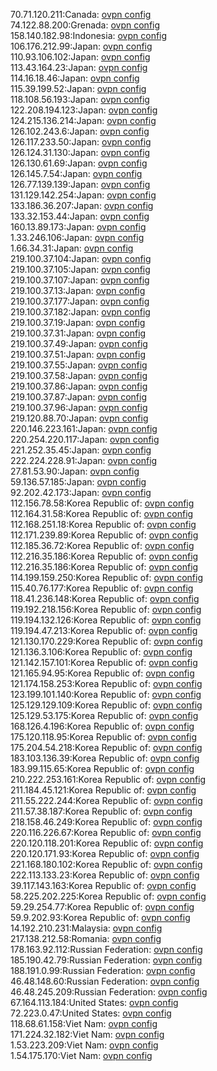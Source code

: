 70.71.120.211:Canada: [ovpn config](vpn/70_71_120_211.ovpn)  
74.122.88.200:Grenada: [ovpn config](vpn/74_122_88_200.ovpn)  
158.140.182.98:Indonesia: [ovpn config](vpn/158_140_182_98.ovpn)  
106.176.212.99:Japan: [ovpn config](vpn/106_176_212_99.ovpn)  
110.93.106.102:Japan: [ovpn config](vpn/110_93_106_102.ovpn)  
113.43.164.23:Japan: [ovpn config](vpn/113_43_164_23.ovpn)  
114.16.18.46:Japan: [ovpn config](vpn/114_16_18_46.ovpn)  
115.39.199.52:Japan: [ovpn config](vpn/115_39_199_52.ovpn)  
118.108.56.193:Japan: [ovpn config](vpn/118_108_56_193.ovpn)  
122.208.194.123:Japan: [ovpn config](vpn/122_208_194_123.ovpn)  
124.215.136.214:Japan: [ovpn config](vpn/124_215_136_214.ovpn)  
126.102.243.6:Japan: [ovpn config](vpn/126_102_243_6.ovpn)  
126.117.233.50:Japan: [ovpn config](vpn/126_117_233_50.ovpn)  
126.124.31.130:Japan: [ovpn config](vpn/126_124_31_130.ovpn)  
126.130.61.69:Japan: [ovpn config](vpn/126_130_61_69.ovpn)  
126.145.7.54:Japan: [ovpn config](vpn/126_145_7_54.ovpn)  
126.77.139.139:Japan: [ovpn config](vpn/126_77_139_139.ovpn)  
131.129.142.254:Japan: [ovpn config](vpn/131_129_142_254.ovpn)  
133.186.36.207:Japan: [ovpn config](vpn/133_186_36_207.ovpn)  
133.32.153.44:Japan: [ovpn config](vpn/133_32_153_44.ovpn)  
160.13.89.173:Japan: [ovpn config](vpn/160_13_89_173.ovpn)  
1.33.246.106:Japan: [ovpn config](vpn/1_33_246_106.ovpn)  
1.66.34.31:Japan: [ovpn config](vpn/1_66_34_31.ovpn)  
219.100.37.104:Japan: [ovpn config](vpn/219_100_37_104.ovpn)  
219.100.37.105:Japan: [ovpn config](vpn/219_100_37_105.ovpn)  
219.100.37.107:Japan: [ovpn config](vpn/219_100_37_107.ovpn)  
219.100.37.13:Japan: [ovpn config](vpn/219_100_37_13.ovpn)  
219.100.37.177:Japan: [ovpn config](vpn/219_100_37_177.ovpn)  
219.100.37.182:Japan: [ovpn config](vpn/219_100_37_182.ovpn)  
219.100.37.19:Japan: [ovpn config](vpn/219_100_37_19.ovpn)  
219.100.37.31:Japan: [ovpn config](vpn/219_100_37_31.ovpn)  
219.100.37.49:Japan: [ovpn config](vpn/219_100_37_49.ovpn)  
219.100.37.51:Japan: [ovpn config](vpn/219_100_37_51.ovpn)  
219.100.37.55:Japan: [ovpn config](vpn/219_100_37_55.ovpn)  
219.100.37.58:Japan: [ovpn config](vpn/219_100_37_58.ovpn)  
219.100.37.86:Japan: [ovpn config](vpn/219_100_37_86.ovpn)  
219.100.37.87:Japan: [ovpn config](vpn/219_100_37_87.ovpn)  
219.100.37.96:Japan: [ovpn config](vpn/219_100_37_96.ovpn)  
219.120.88.70:Japan: [ovpn config](vpn/219_120_88_70.ovpn)  
220.146.223.161:Japan: [ovpn config](vpn/220_146_223_161.ovpn)  
220.254.220.117:Japan: [ovpn config](vpn/220_254_220_117.ovpn)  
221.252.35.45:Japan: [ovpn config](vpn/221_252_35_45.ovpn)  
222.224.228.91:Japan: [ovpn config](vpn/222_224_228_91.ovpn)  
27.81.53.90:Japan: [ovpn config](vpn/27_81_53_90.ovpn)  
59.136.57.185:Japan: [ovpn config](vpn/59_136_57_185.ovpn)  
92.202.42.173:Japan: [ovpn config](vpn/92_202_42_173.ovpn)  
112.156.78.58:Korea Republic of: [ovpn config](vpn/112_156_78_58.ovpn)  
112.164.31.58:Korea Republic of: [ovpn config](vpn/112_164_31_58.ovpn)  
112.168.251.18:Korea Republic of: [ovpn config](vpn/112_168_251_18.ovpn)  
112.171.239.89:Korea Republic of: [ovpn config](vpn/112_171_239_89.ovpn)  
112.185.36.72:Korea Republic of: [ovpn config](vpn/112_185_36_72.ovpn)  
112.216.35.186:Korea Republic of: [ovpn config](vpn/112_216_35_186.ovpn)  
112.216.35.186:Korea Republic of: [ovpn config](vpn/112_216_35_186.ovpn)  
114.199.159.250:Korea Republic of: [ovpn config](vpn/114_199_159_250.ovpn)  
115.40.76.177:Korea Republic of: [ovpn config](vpn/115_40_76_177.ovpn)  
118.41.236.148:Korea Republic of: [ovpn config](vpn/118_41_236_148.ovpn)  
119.192.218.156:Korea Republic of: [ovpn config](vpn/119_192_218_156.ovpn)  
119.194.132.126:Korea Republic of: [ovpn config](vpn/119_194_132_126.ovpn)  
119.194.47.213:Korea Republic of: [ovpn config](vpn/119_194_47_213.ovpn)  
121.130.170.229:Korea Republic of: [ovpn config](vpn/121_130_170_229.ovpn)  
121.136.3.106:Korea Republic of: [ovpn config](vpn/121_136_3_106.ovpn)  
121.142.157.101:Korea Republic of: [ovpn config](vpn/121_142_157_101.ovpn)  
121.165.94.95:Korea Republic of: [ovpn config](vpn/121_165_94_95.ovpn)  
121.174.158.253:Korea Republic of: [ovpn config](vpn/121_174_158_253.ovpn)  
123.199.101.140:Korea Republic of: [ovpn config](vpn/123_199_101_140.ovpn)  
125.129.129.109:Korea Republic of: [ovpn config](vpn/125_129_129_109.ovpn)  
125.129.53.175:Korea Republic of: [ovpn config](vpn/125_129_53_175.ovpn)  
168.126.4.196:Korea Republic of: [ovpn config](vpn/168_126_4_196.ovpn)  
175.120.118.95:Korea Republic of: [ovpn config](vpn/175_120_118_95.ovpn)  
175.204.54.218:Korea Republic of: [ovpn config](vpn/175_204_54_218.ovpn)  
183.103.136.39:Korea Republic of: [ovpn config](vpn/183_103_136_39.ovpn)  
183.99.115.65:Korea Republic of: [ovpn config](vpn/183_99_115_65.ovpn)  
210.222.253.161:Korea Republic of: [ovpn config](vpn/210_222_253_161.ovpn)  
211.184.45.121:Korea Republic of: [ovpn config](vpn/211_184_45_121.ovpn)  
211.55.222.244:Korea Republic of: [ovpn config](vpn/211_55_222_244.ovpn)  
211.57.38.187:Korea Republic of: [ovpn config](vpn/211_57_38_187.ovpn)  
218.158.46.249:Korea Republic of: [ovpn config](vpn/218_158_46_249.ovpn)  
220.116.226.67:Korea Republic of: [ovpn config](vpn/220_116_226_67.ovpn)  
220.120.118.201:Korea Republic of: [ovpn config](vpn/220_120_118_201.ovpn)  
220.120.171.93:Korea Republic of: [ovpn config](vpn/220_120_171_93.ovpn)  
221.168.180.102:Korea Republic of: [ovpn config](vpn/221_168_180_102.ovpn)  
222.113.133.23:Korea Republic of: [ovpn config](vpn/222_113_133_23.ovpn)  
39.117.143.163:Korea Republic of: [ovpn config](vpn/39_117_143_163.ovpn)  
58.225.202.225:Korea Republic of: [ovpn config](vpn/58_225_202_225.ovpn)  
59.29.254.77:Korea Republic of: [ovpn config](vpn/59_29_254_77.ovpn)  
59.9.202.93:Korea Republic of: [ovpn config](vpn/59_9_202_93.ovpn)  
14.192.210.231:Malaysia: [ovpn config](vpn/14_192_210_231.ovpn)  
217.138.212.58:Romania: [ovpn config](vpn/217_138_212_58.ovpn)  
178.163.92.112:Russian Federation: [ovpn config](vpn/178_163_92_112.ovpn)  
185.190.42.79:Russian Federation: [ovpn config](vpn/185_190_42_79.ovpn)  
188.191.0.99:Russian Federation: [ovpn config](vpn/188_191_0_99.ovpn)  
46.48.148.60:Russian Federation: [ovpn config](vpn/46_48_148_60.ovpn)  
46.48.245.209:Russian Federation: [ovpn config](vpn/46_48_245_209.ovpn)  
67.164.113.184:United States: [ovpn config](vpn/67_164_113_184.ovpn)  
72.223.0.47:United States: [ovpn config](vpn/72_223_0_47.ovpn)  
118.68.61.158:Viet Nam: [ovpn config](vpn/118_68_61_158.ovpn)  
171.224.32.182:Viet Nam: [ovpn config](vpn/171_224_32_182.ovpn)  
1.53.223.209:Viet Nam: [ovpn config](vpn/1_53_223_209.ovpn)  
1.54.175.170:Viet Nam: [ovpn config](vpn/1_54_175_170.ovpn)  
